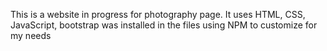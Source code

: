 This is a website in progress for photography page. It uses HTML, CSS, JavaScript, bootstrap was installed in the files using NPM to customize for my needs
